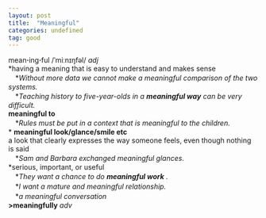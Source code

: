 ```yaml
---
layout: post
title:  "Meaningful"
categories: undefined
tag: good
---
```

<DIV style="MARGIN: 0px 0px 5px">mean<B>·</B>ing<B>·</B>ful /ˈmiːnɪŋfəl/ <I>adj</I> <BR>*having a meaning that is easy to understand and makes sense<BR>　*<I>Without more data we cannot make a meaningful comparison of the two systems.</I><BR>　*<I>Teaching history to five-year-olds in a <B>meaningful way</B> can be very difficult.</I><BR><B>meaningful to</B><BR>　*<I>Rules must be put in a context that is meaningful to the children.</I><BR>* <B>meaningful look/glance/smile etc</B><BR>a look that clearly expresses the way someone feels, even though nothing is said<BR>　*<I>Sam and Barbara exchanged meaningful glances.</I><BR>*serious, important, or useful<BR>　*<I>They want a chance to do <B>meaningful work</B> .</I><BR>　*<I>I want a mature and meaningful relationship.</I><BR>　*<I>a meaningful conversation</I><BR><B>&gt;meaningfully</B> <I>adv</I></DIV>
